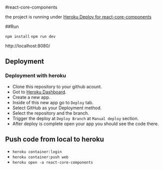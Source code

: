 #react-core-components

the project is running under [Heroku Deploy for react-core-components](https://react-core-components.herokuapp.com)

##Run

`npm install`
`npm run dev`

http://localhost:8080/


## Deployment

### Deployment with heroku
- Clone this repository to your github acount.
- Got to [Heroku Dashboard](https://dashboard.heroku.com/).
- Create a new app.
- Inside of this new app go to `Deploy` tab.
- Select GitHub as your Deployment method.
- Select the repository and the branch.
- Trigger the deploy at `Deploy Branch` at `Manual deploy` section.
- After deploy is complete open your app you should see the code there.

## Push code from local to heroku

- `heroku container:login`
- `heroku container:push web`
- `heroku open -a react-core-components`